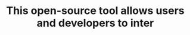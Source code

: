 ---
layout: answer
title: "This open-source tool allows users and developers to inter"
blurb: "The AWS Command Line Interface (AWS CLI) is an open-source tool that enables you to interact with AWS services using commands in your command-line shell."
quid: 193
---